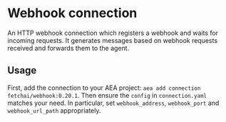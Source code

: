 # Webhook connection

An HTTP webhook connection which registers a webhook and waits for incoming requests. It generates messages based on webhook requests received and forwards them to the agent.

## Usage

First, add the connection to your AEA project: `aea add connection fetchai/webhook:0.20.1`. Then ensure the `config` in `connection.yaml` matches your need. In particular, set `webhook_address`, `webhook_port` and `webhook_url_path` appropriately.
